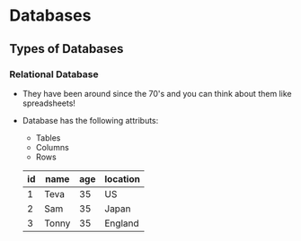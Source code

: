 # Databases

## Types of Databases

### Relational Database
 - They have been around since the 70's and you can think about them like spreadsheets!
 - Database has the following attributs:
      - Tables
      - Columns
      - Rows
      
   | id | name | age | location |
   |----|------|-----|----------|
   | 1 | Teva | 35 | US |
   | 2 | Sam | 35 | Japan |
   | 3 | Tonny | 35 | England |
   
